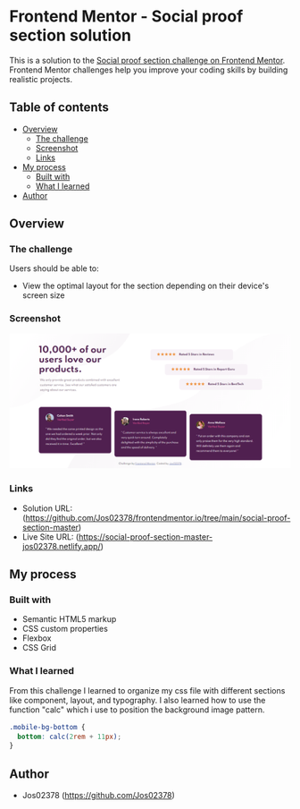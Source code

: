 # Frontend Mentor - Social proof section solution

This is a solution to the [Social proof section challenge on Frontend Mentor](https://www.frontendmentor.io/challenges/social-proof-section-6e0qTv_bA). Frontend Mentor challenges help you improve your coding skills by building realistic projects.

## Table of contents

- [Overview](#overview)
  - [The challenge](#the-challenge)
  - [Screenshot](#screenshot)
  - [Links](#links)
- [My process](#my-process)
  - [Built with](#built-with)
  - [What I learned](#what-i-learned)
- [Author](#author)

## Overview

### The challenge

Users should be able to:

- View the optimal layout for the section depending on their device's screen size

### Screenshot

![](./screenshot.PNG)

### Links

- Solution URL: (https://github.com/Jos02378/frontendmentor.io/tree/main/social-proof-section-master)
- Live Site URL: (https://social-proof-section-master-jos02378.netlify.app/)

## My process

### Built with

- Semantic HTML5 markup
- CSS custom properties
- Flexbox
- CSS Grid

### What I learned

From this challenge I learned to organize my css file with different sections like component, layout, and typography. I also learned how to use the function "calc" which i use to position the background image pattern.

```css
.mobile-bg-bottom {
  bottom: calc(2rem + 11px);
}
```

## Author

- Jos02378 (https://github.com/Jos02378)
